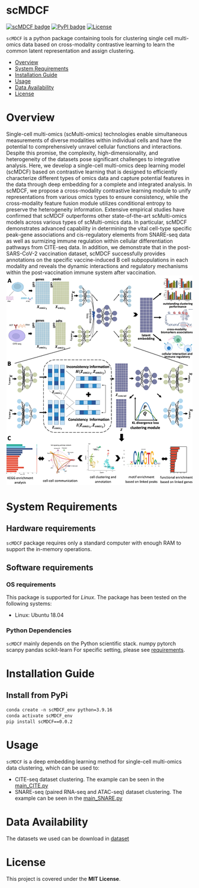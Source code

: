 # scMDCF

[![scMDCF badge](https://img.shields.io/badge/scMDCF-python-blue)](https://github.com/DARKpmm/scMDCF)
[![PyPI badge](https://img.shields.io/pypi/v/scMDCF.svg)](https://pypi.org/project/scMDCF/)
[![License](https://img.shields.io/badge/License-MIT-green.svg)](https://opensource.org/licenses/MIT)

`scMDCF` is a python package containing tools for clustering single cell multi-omics data based on cross-modality contrastive learning to learn the common latent representation and assign clustering.

- [Overview](#overview)
- [System Requirements](#system-requirements)
- [Installation Guide](#installation-guide)
- [Usage](#usage)
- [Data Availability](#data-availability)
- [License](#license)

# Overview
Single-cell multi-omics (scMulti-omics) technologies enable simultaneous measurements of diverse modalities within individual cells and have the potential to comprehensively unravel cellular functions and interactions. Despite this promise, the complexity, high-dimensionality, and heterogeneity of the datasets pose significant challenges to integrative analysis. Here, we develop a single-cell multi-omics deep learning model (scMDCF) based on contrastive learning that is designed to efficiently characterize different types of omics data and capture potential features in the data through deep embedding for a complete and integrated analysis. In scMDCF, we propose a cross-modality contrastive learning module to unify representations from various omics types to ensure consistency, while the cross-modality feature fusion module utilizes conditional entropy to preserve the heterogeneity information. Extensive empirical studies have confirmed that scMDCF outperforms other state-of-the-art scMulti-omics models across various types of scMulti-omics data. In particular, scMDCF demonstrates advanced capability in determining the vital cell-type specific peak-gene associations and cis-regulatory elements from SNARE-seq data as well as surmizing immune regulation within cellular differentiation pathways from CITE-seq data. In addition, we demonstrate that in the post-SARS-CoV-2 vaccination dataset, scMDCF successfully provides annotations on the specific vaccine-induced B cell subpopulations in each modality and reveals the dynamic interactions and regulatory mechanisms within the post-vaccination immune system after vaccination.
![The framework plot of scMDCF](https://github.com/DARKpmm/scMDCF/raw/main/scMDCF.png)

# System Requirements
## Hardware requirements
`scMDCF` package requires only a standard computer with enough RAM to support the in-memory operations.

## Software requirements
### OS requirements
This package is supported for *Linux*. The package has been tested on the following systems:
* Linux: Ubuntu 18.04

### Python Dependencies
`scMDCF` mainly depends on the Python scientific stack.
    numpy
    pytorch
    scanpy
    pandas
    scikit-learn
For specific setting, please see <a href="https://github.com/DARKpmm/scMDCF/blob/main/requirements.txt">requirements</a>.

# Installation Guide
## Install from PyPi
    conda create -n scMDCF_env python=3.9.16
    conda activate scMDCF_env
    pip install scMDCF==0.0.2

# Usage
`scMDCF` is a deep embedding learning method for single-cell multi-omics data clustering, which can be used to:
* CITE-seq dataset clustering. The example can be seen in the <a href="https://github.com/DARKpmm/scMDCF/blob/main/scMDCF/main_CITE.py">main_CITE.py</a>
* SNARE-seq (paired RNA-seq and ATAC-seq) dataset clustering. The example can be seen in the <a href="https://github.com/DARKpmm/scMDCF/blob/main/scMDCF/main_SNARE.py">main_SNARE.py</a>

# Data Availability
The datasets we used can be download in <a href="https://github.com/DARKpmm/scMDCF/tree/main/dataset">dataset</a>

# License
This project is covered under the **MIT License**.
